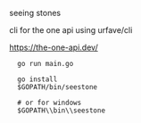 

  seeing stones

  cli for the one api using urfave/cli



https://the-one-api.dev/





```
  go run main.go
```

```
  go install
  $GOPATH/bin/seestone

  # or for windows
  $GOPATH\\bin\\seestone
```

